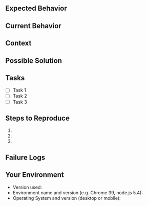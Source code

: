 <!--- Make sure you've done the following before submitting an issue -->
<!--- 1. I am running the latest version / up to date with master -->
<!--- 2. I checked the documentation and found no answer -->
<!--- 3. I checked to make sure that this issue has not already been filed -->
<!--- 4. I'm reporting the issue to the correct repository -->

<!--- Provide a general summary of the issue in the Title above -->
<!--- Remember to use helpful labels and milestones -->
<!--- Now delete everything above and including this line -->

## Expected Behavior
<!--- If you're describing a bug, tell us what should happen -->
<!--- If you're suggesting a change/improvement, tell us how it should work -->

## Current Behavior
<!--- If describing a bug, tell us what happens instead of the expected behavior -->
<!--- If suggesting a change/improvement, explain the difference from current behavior -->

## Context
<!--- How has this issue affected you? What are you trying to accomplish? -->
<!--- Providing context helps us come up with a solution that is most useful in the real world -->

## Possible Solution
<!--- Not obligatory, but suggest a fix/reason for the bug, -->
<!--- or ideas how to implement the addition or change -->

## Tasks
<!--- Include specific tasks in the order they need to be done in. -->
<!--- Include links to specific lines of code where the task should happen at. -->
- [ ] Task 1
- [ ] Task 2
- [ ] Task 3

<!--- Delete the below sections if you're not reporting a bug -->
## Steps to Reproduce
<!--- Provide a link to a live example, or an unambiguous set of steps to -->
<!--- reproduce this bug. Include code to reproduce, if relevant -->
1.
2.
3.

## Failure Logs
<!--- Include any relevant error messages, screenshots, or log snippets -->

## Your Environment
<!--- Include as many relevant details about the environment you experienced the bug in -->
* Version used:
* Environment name and version (e.g. Chrome 39, node.js 5.4):
* Operating System and version (desktop or mobile):
